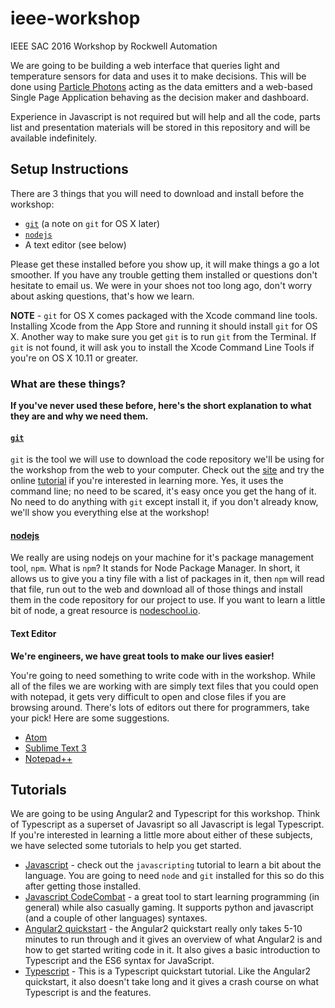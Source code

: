 # ieee-workshop
IEEE SAC 2016 Workshop by Rockwell Automation

We are going to be building a web interface that queries light and temperature sensors for data and uses it to make decisions. This will be done using [Particle Photons](https://store.particle.io/collections/photon) acting as the data emitters and a web-based Single Page Application behaving as the decision maker and dashboard.

Experience in Javascript is not required but will help and all the code, parts list and presentation materials will be stored in this repository and will be available indefinitely. 

## Setup Instructions
There are 3 things that you will need to download and install before the workshop:
* [`git`](https://git-scm.com/downloads "Git Download") (a note on `git` for OS X later)
* [`nodejs`](https://nodejs.org/en/download/ "Node Download")
* A text editor (see below)

Please get these installed before you show up, it will make things a go a lot smoother. If you have any trouble getting them installed or questions don't hesitate to email us. We were in your shoes not too long ago, don't worry about asking questions, that's how we learn.

**NOTE** - `git` for OS X comes packaged with the Xcode command line tools. Installing Xcode from the App Store and running it should install `git` for OS X. Another way to make sure you get `git` is to run `git` from the Terminal. If `git` is not found, it will ask you to install the Xcode Command Line Tools if you're on OS X 10.11 or greater.

### What are these things?

**If you've never used these before, here's the short explanation to what they are and why we need them.**

#### [`git`](https://git-scm.com/)
`git` is the tool we will use to download the code repository we'll be using for the workshop from the web to your computer. Check out the [site](https://git-scm.com/) and try the online [tutorial](https://try.github.io/levels/1/challenges/1) if you're interested in learning more. Yes, it uses the command line; no need to be scared, it's easy once you get the hang of it. No need to do anything with `git` except install it, if you don't already know, we'll show you everything else at the workshop!

#### [nodejs](https://www.nodejs.org/)
We really are using nodejs on your machine for it's package management tool, `npm`. What is `npm`? It stands for Node Package Manager. In short, it allows us to give you a tiny file with a list of packages in it, then `npm` will read that file, run out to the web and download all of those things and install them in the code repository for our project to use. If you want to learn a little bit of node, a great resource is [nodeschool.io](www.nodeschool.io).

#### Text Editor

**We're engineers, we have great tools to make our lives easier!**

You're going to need something to write code with in the workshop. While all of the files we are working with are simply text files that you could open with notepad, it gets very difficult to open and close files if you are browsing around. There's lots of editors out there for programmers, take your pick! Here are some suggestions.
* [Atom](https://atom.io/)
* [Sublime Text 3](https://www.sublimetext.com/3)
* [Notepad++](https://notepad-plus-plus.org/)

## Tutorials

We are going to be using Angular2 and Typescript for this workshop. Think of Typescript as a superset of Javasript so all Javascript is legal Typescript. If you're interested in learning a little more about either of these subjects, we have selected some tutorials to help you get started.

* [Javascript](http://nodeschool.io/#workshoppers) - check out the `javascripting` tutorial to learn a bit about the language. You are going to need `node` and `git` installed for this so do this after getting those installed.
* [Javascript CodeCombat](https://codecombat.com/play) - a great tool to start learning programming (in general) while also casually gaming. It supports python and javascript (and a couple of other languages) syntaxes.
* [Angular2 quickstart](https://angular.io/docs/ts/latest/quickstart.html) - the Angular2 quickstart really only takes 5-10 minutes to run through and it gives an overview of what Angular2 is and how to get started writing code in it. It also gives a basic introduction to Typescript and the ES6 syntax for JavaScript.
* [Typescript](http://www.typescriptlang.org/docs/tutorial.html) - This is a Typescript quickstart tutorial. Like the Angular2 quickstart, it also doesn't take long and it gives a crash course on what Typescript is and the features.
